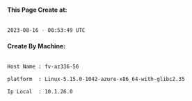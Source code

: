 
   
#### This Page Create at:

```bash

2023-08-16 - 00:53:49 UTC

```

#### Create By Machine:

```bash

Host Name : fv-az336-56

platform  : Linux-5.15.0-1042-azure-x86_64-with-glibc2.35

Ip Local  : 10.1.26.0

```

